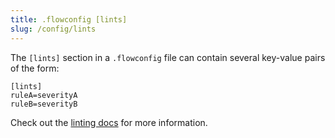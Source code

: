 ```yaml
---
title: .flowconfig [lints]
slug: /config/lints
---
```


The `[lints]` section in a `.flowconfig` file can contain several key-value
pairs of the form:

```
[lints]
ruleA=severityA
ruleB=severityB
```

Check out the [linting docs](../../linting) for more information.
